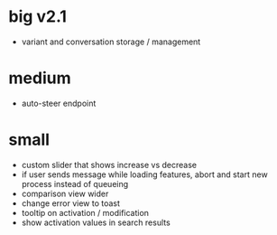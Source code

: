 # big v2.1
- variant and conversation storage / management

# medium
- auto-steer endpoint

# small
- custom slider that shows increase vs decrease
- if user sends message while loading features, abort and start new process instead of queueing
- comparison view wider
- change error view to toast
- tooltip on activation / modification
- show activation values in search results